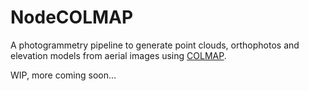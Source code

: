 # NodeCOLMAP

A photogrammetry pipeline to generate point clouds, orthophotos and elevation models from aerial images using [COLMAP](https://github.com/colmap/colmap/).

WIP, more coming soon...
